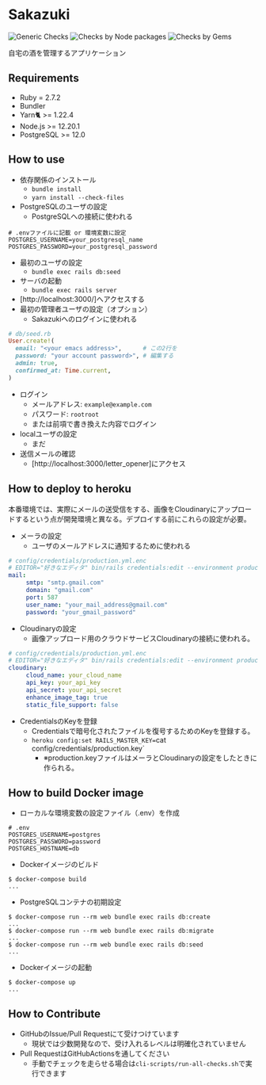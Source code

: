 # Sakazuki

![Generic Checks](https://github.com/momocus/sakazuki/workflows/Generic%20Checks/badge.svg)
![Checks by Node packages](https://github.com/momocus/sakazuki/workflows/Checks%20by%20Node%20packages/badge.svg)
![Checks by Gems](https://github.com/momocus/sakazuki/workflows/Checks%20by%20Gems/badge.svg)

自宅の酒を管理するアプリケーション

## Requirements

- Ruby = 2.7.2
- Bundler
- Yarn🐈 >= 1.22.4
- Node.js >= 12.20.1
- PostgreSQL >= 12.0

## How to use

- 依存関係のインストール
  - `bundle install`
  - `yarn install --check-files`
- PostgreSQLのユーザの設定
  - PostgreSQLへの接続に使われる

```shell
# .envファイルに記載 or 環境変数に設定
POSTGRES_USERNAME=your_postgresql_name
POSTGRES_PASSWORD=your_postgresql_password
```

- 最初のユーザの設定
  - `bundle exec rails db:seed`
- サーバの起動
  - `bundle exec rails server`
- [http://localhost:3000/]へアクセスする
- 最初の管理者ユーザの設定（オプション）
  - Sakazukiへのログインに使われる

```ruby
# db/seed.rb
User.create!(
  email: "<your emacs address>",      # この2行を
  password: "your account password>", # 編集する
  admin: true,
  confirmed_at: Time.current,
)
```

- ログイン
  - メールアドレス: `example@example.com`
  - パスワード: `rootroot`
  - または前項で書き換えた内容でログイン
- localユーザの設定
  - まだ
- 送信メールの確認
  - [http://localhost:3000/letter_opener]にアクセス

## How to deploy to heroku

本番環境では、実際にメールの送受信をする、画像をCloudinaryにアップロードするという点が開発環境と異なる。デプロイする前にこれらの設定が必要。

- メーラの設定
  - ユーザのメールアドレスに通知するために使われる

```yaml
# config/credentials/production.yml.enc
# EDITOR="好きなエディタ" bin/rails credentials:edit --environment production にて開く
mail:
     smtp: "smtp.gmail.com"
     domain: "gmail.com"
     port: 587
     user_name: "your_mail_address@gmail.com"
     password: "your_gmail_password"
```

- Cloudinaryの設定
  - 画像アップロード用のクラウドサービスCloudinaryの接続に使われる。

```yaml
# config/credentials/production.yml.enc
# EDITOR="好きなエディタ" bin/rails credentials:edit --environment production にて開く
cloudinary:
     cloud_name: your_cloud_name
     api_key: your_api_key
     api_secret: your_api_secret
     enhance_image_tag: true
     static_file_support: false
```

- CredentialsのKeyを登録
  - Credentialsで暗号化されたファイルを復号するためのKeyを登録する。
  - `heroku config:set RAILS_MASTER_KEY=`cat config/credentials/production.key`
    - ※production.keyファイルはメーラとCloudinaryの設定をしたときに作られる。

## How to build Docker image

- ローカルな環境変数の設定ファイル（.env）を作成

```shell
# .env
POSTGRES_USERNAME=postgres
POSTGRES_PASSWORD=password
POSTGRES_HOSTNAME=db
```

- Dockerイメージのビルド

```console
$ docker-compose build
...
```

- PostgreSQLコンテナの初期設定

```console
$ docker-compose run --rm web bundle exec rails db:create
...
$ docker-compose run --rm web bundle exec rails db:migrate
...
$ docker-compose run --rm web bundle exec rails db:seed
...
```

- Dockerイメージの起動

```console
$ docker-compose up
...
```

## How to Contribute

- GitHubのIssue/Pull Requestにて受けつけています
  - 現状では少数開発なので、受け入れるレベルは明確化されていません
- Pull RequestはGitHubActionsを通してください
  - 手動でチェックを走らせる場合は`cli-scripts/run-all-checks.sh`で実行できます
